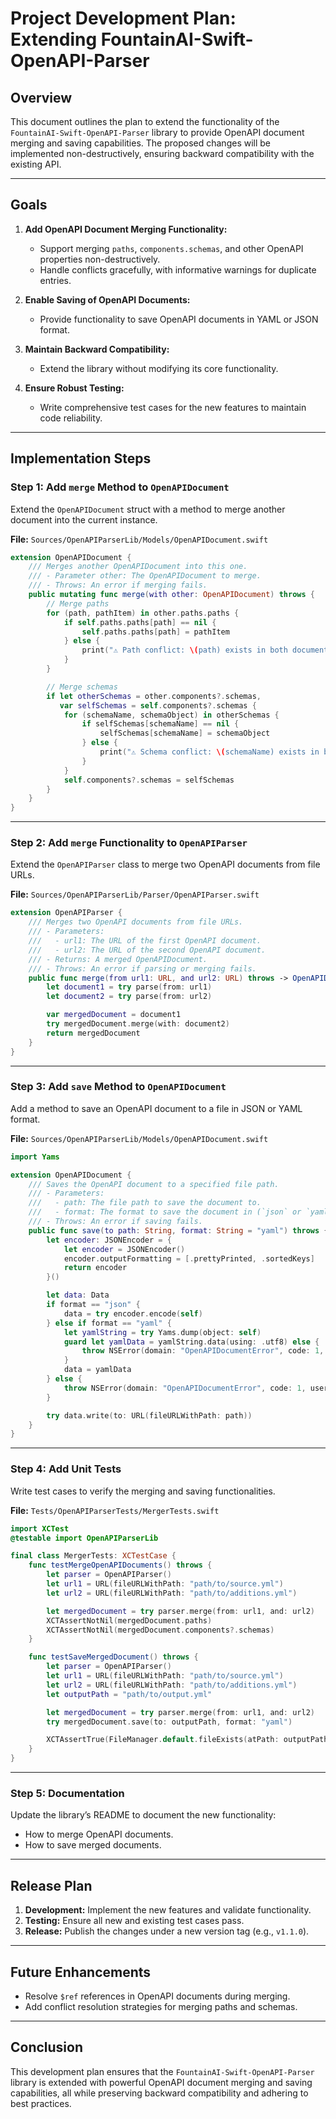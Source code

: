 
# Project Development Plan: Extending FountainAI-Swift-OpenAPI-Parser

## Overview
This document outlines the plan to extend the functionality of the `FountainAI-Swift-OpenAPI-Parser` library to provide OpenAPI document merging and saving capabilities. The proposed changes will be implemented non-destructively, ensuring backward compatibility with the existing API.

---

## Goals

1. **Add OpenAPI Document Merging Functionality:**
   - Support merging `paths`, `components.schemas`, and other OpenAPI properties non-destructively.
   - Handle conflicts gracefully, with informative warnings for duplicate entries.

2. **Enable Saving of OpenAPI Documents:**
   - Provide functionality to save OpenAPI documents in YAML or JSON format.

3. **Maintain Backward Compatibility:**
   - Extend the library without modifying its core functionality.

4. **Ensure Robust Testing:**
   - Write comprehensive test cases for the new features to maintain code reliability.

---

## Implementation Steps

### Step 1: Add `merge` Method to `OpenAPIDocument`
Extend the `OpenAPIDocument` struct with a method to merge another document into the current instance.

**File:** `Sources/OpenAPIParserLib/Models/OpenAPIDocument.swift`

```swift
extension OpenAPIDocument {
    /// Merges another OpenAPIDocument into this one.
    /// - Parameter other: The OpenAPIDocument to merge.
    /// - Throws: An error if merging fails.
    public mutating func merge(with other: OpenAPIDocument) throws {
        // Merge paths
        for (path, pathItem) in other.paths.paths {
            if self.paths.paths[path] == nil {
                self.paths.paths[path] = pathItem
            } else {
                print("⚠️ Path conflict: \(path) exists in both documents. Skipping.")
            }
        }

        // Merge schemas
        if let otherSchemas = other.components?.schemas,
           var selfSchemas = self.components?.schemas {
            for (schemaName, schemaObject) in otherSchemas {
                if selfSchemas[schemaName] == nil {
                    selfSchemas[schemaName] = schemaObject
                } else {
                    print("⚠️ Schema conflict: \(schemaName) exists in both documents. Skipping.")
                }
            }
            self.components?.schemas = selfSchemas
        }
    }
}
```

---

### Step 2: Add `merge` Functionality to `OpenAPIParser`
Extend the `OpenAPIParser` class to merge two OpenAPI documents from file URLs.

**File:** `Sources/OpenAPIParserLib/Parser/OpenAPIParser.swift`

```swift
extension OpenAPIParser {
    /// Merges two OpenAPI documents from file URLs.
    /// - Parameters:
    ///   - url1: The URL of the first OpenAPI document.
    ///   - url2: The URL of the second OpenAPI document.
    /// - Returns: A merged OpenAPIDocument.
    /// - Throws: An error if parsing or merging fails.
    public func merge(from url1: URL, and url2: URL) throws -> OpenAPIDocument {
        let document1 = try parse(from: url1)
        let document2 = try parse(from: url2)

        var mergedDocument = document1
        try mergedDocument.merge(with: document2)
        return mergedDocument
    }
}
```

---

### Step 3: Add `save` Method to `OpenAPIDocument`
Add a method to save an OpenAPI document to a file in JSON or YAML format.

**File:** `Sources/OpenAPIParserLib/Models/OpenAPIDocument.swift`

```swift
import Yams

extension OpenAPIDocument {
    /// Saves the OpenAPI document to a specified file path.
    /// - Parameters:
    ///   - path: The file path to save the document to.
    ///   - format: The format to save the document in (`json` or `yaml`).
    /// - Throws: An error if saving fails.
    public func save(to path: String, format: String = "yaml") throws {
        let encoder: JSONEncoder = {
            let encoder = JSONEncoder()
            encoder.outputFormatting = [.prettyPrinted, .sortedKeys]
            return encoder
        }()

        let data: Data
        if format == "json" {
            data = try encoder.encode(self)
        } else if format == "yaml" {
            let yamlString = try Yams.dump(object: self)
            guard let yamlData = yamlString.data(using: .utf8) else {
                throw NSError(domain: "OpenAPIDocumentError", code: 1, userInfo: [NSLocalizedDescriptionKey: "Failed to encode YAML"])
            }
            data = yamlData
        } else {
            throw NSError(domain: "OpenAPIDocumentError", code: 1, userInfo: [NSLocalizedDescriptionKey: "Unsupported format: \(format)"])
        }

        try data.write(to: URL(fileURLWithPath: path))
    }
}
```

---

### Step 4: Add Unit Tests
Write test cases to verify the merging and saving functionalities.

**File:** `Tests/OpenAPIParserTests/MergerTests.swift`

```swift
import XCTest
@testable import OpenAPIParserLib

final class MergerTests: XCTestCase {
    func testMergeOpenAPIDocuments() throws {
        let parser = OpenAPIParser()
        let url1 = URL(fileURLWithPath: "path/to/source.yml")
        let url2 = URL(fileURLWithPath: "path/to/additions.yml")

        let mergedDocument = try parser.merge(from: url1, and: url2)
        XCTAssertNotNil(mergedDocument.paths)
        XCTAssertNotNil(mergedDocument.components?.schemas)
    }

    func testSaveMergedDocument() throws {
        let parser = OpenAPIParser()
        let url1 = URL(fileURLWithPath: "path/to/source.yml")
        let url2 = URL(fileURLWithPath: "path/to/additions.yml")
        let outputPath = "path/to/output.yml"

        let mergedDocument = try parser.merge(from: url1, and: url2)
        try mergedDocument.save(to: outputPath, format: "yaml")

        XCTAssertTrue(FileManager.default.fileExists(atPath: outputPath))
    }
}
```

---

### Step 5: Documentation
Update the library’s README to document the new functionality:

- How to merge OpenAPI documents.
- How to save merged documents.

---

## Release Plan

1. **Development:** Implement the new features and validate functionality.
2. **Testing:** Ensure all new and existing test cases pass.
3. **Release:** Publish the changes under a new version tag (e.g., `v1.1.0`).

---

## Future Enhancements

- Resolve `$ref` references in OpenAPI documents during merging.
- Add conflict resolution strategies for merging paths and schemas.

---

## Conclusion
This development plan ensures that the `FountainAI-Swift-OpenAPI-Parser` library is extended with powerful OpenAPI document merging and saving capabilities, all while preserving backward compatibility and adhering to best practices.
